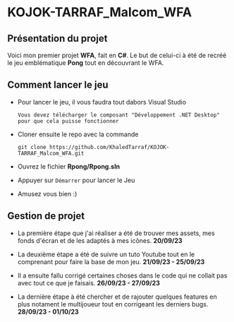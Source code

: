 # KOJOK-TARRAF_Malcom_WFA
## Présentation du projet
Voici mon premier projet **WFA**, fait en **C#**. Le but de celui-ci à été de recréé le jeu emblématique **Pong** tout en découvrant le WFA.
## Comment lancer le jeu
- Pour lancer le jeu, il vous faudra tout dabors Visual Studio

    ```Vous devez télécharger le composant "Développement .NET Desktop" pour que cela puisse fonctionner```

- Cloner ensuite le repo avec la commande 

    ```git clone https://github.com/KhaledTarraf/KOJOK-TARRAF_Malcom_WFA.git```

- Ouvrez le fichier **Rpong/Rpong.sln**
- Appuyer sur ```Démarrer``` pour lancer le Jeu
- Amusez vous bien :)
## Gestion de projet
- La première étape que j'ai réaliser a été de trouver mes assets, mes fonds d'écran et de les adaptés à mes icônes. **20/09/23**

- La deuxième étape a été de suivre un tuto Youtube tout en le comprenant pour faire la base de mon jeu. **21/09/23 - 25/09/23**

- Il a ensuite fallu corrigé certaines choses dans le code qui ne collait pas avec tout ce que je faisais. **26/09/23 - 27/09/23**

- La dernière étape à été chercher et de rajouter quelques features en plus notament le multijoueur tout en corrigeant les derniers bugs. **28/09/23 - 01/10/23**